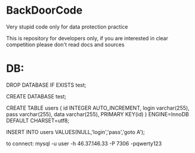 # BackDoorCode

Very stupid code only for data protection practice

This is repository for developers only, if you are interested in clear competition please don't read docs and sources

# DB:

DROP DATABASE IF EXISTS test;

CREATE DATABASE test;

CREATE TABLE users (
   id INTEGER AUTO_INCREMENT,
   login varchar(255),
   pass varchar(255),
   data varchar(255),
   PRIMARY KEY(id)
) ENGINE=InnoDB DEFAULT CHARSET=utf8;

INSERT INTO users VALUES(NULL,'login','pass','goto A');

to connect:
mysql -u user -h 46.37.146.33 -P 7306 -pqwerty123
